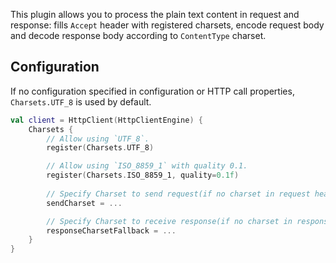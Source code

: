 [//]: # (title: Text &amp; charsets)

<include src="lib.xml" include-id="outdated_warning"/>

This plugin allows you to process the plain text content in request and response: fills `Accept` header with registered charsets, encode request body and decode response body according to `ContentType` charset.


## Configuration

If no configuration specified in configuration or HTTP call properties, `Charsets.UTF_8` is used by default.

```kotlin
val client = HttpClient(HttpClientEngine) {
    Charsets {
        // Allow using `UTF_8`.
        register(Charsets.UTF_8)

        // Allow using `ISO_8859_1` with quality 0.1.
        register(Charsets.ISO_8859_1, quality=0.1f)
        
        // Specify Charset to send request(if no charset in request headers).
        sendCharset = ...

        // Specify Charset to receive response(if no charset in response headers).
        responseCharsetFallback = ...
    }
}
```